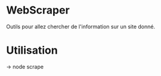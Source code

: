 # WebScraper
Outils pour allez chercher de l'information sur un site donné.

# Utilisation
 -> node scrape
